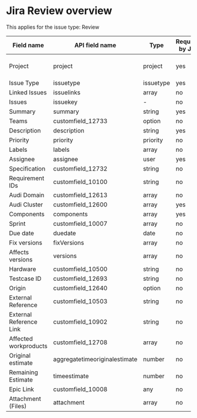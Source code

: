 # Jira Review overview

This applies for the issue type: Review

| Field name              | API field name                | Type      | Required by Jira | Default input     |
| ----------------------- | ----------------------------- | --------- | ---------------- | ----------------- |
| Project                 | project                       | project   | yes              | Audi HCP5 (AHCP5) |
| Issue Type              | issuetype                     | issuetype | yes              | Review            |
| Linked Issues           | issuelinks                    | array     | no               | -                 |
| Issues                  | issuekey                      | -         | no               | -                 |
| Summary                 | summary                       | string    | yes              | -                 |
| Teams                   | customfield_12733             | option    | no               | -                 |
| Description             | description                   | string    | yes              | -                 |
| Priority                | priority                      | priority  | no               | -                 |
| Labels                  | labels                        | array     | no               | -                 |
| Assignee                | assignee                      | user      | yes              | automatic         |
| Specification           | customfield_12732             | string    | no               | -                 |
| Requirement IDs         | customfield_10100             | string    | no               | -                 |
| Audi Domain             | customfield_12613             | array     | no               | -                 |
| Audi Cluster            | customfield_12600             | array     | yes              | -                 |
| Components              | components                    | array     | yes              | -                 |
| Sprint                  | customfield_10007             | array     | no               | -                 |
| Due date                | duedate                       | date      | no               | -                 |
| Fix versions            | fixVersions                   | array     | no               | -                 |
| Affects versions        | versions                      | array     | no               | -                 |
| Hardware                | customfield_10500             | string    | no               | -                 |
| Testcase ID             | customfield_12693             | string    | no               | -                 |
| Origin                  | customfield_12640             | option    | no               | -                 |
| External Reference      | customfield_10503             | string    | no               | -                 |
| External Reference Link | customfield_10902             | string    | no               | -                 |
| Affected workproducts   | customfield_12708             | array     | no               | -                 |
| Original estimate       | aggregatetimeoriginalestimate | number    | no               | -                 |
| Remaining Estimate      | timeestimate                  | number    | no               | -                 |
| Epic Link               | customfield_10008             | any       | no               | -                 |
| Attachment (Files)      | attachment                    | array     | no               | -                 |
